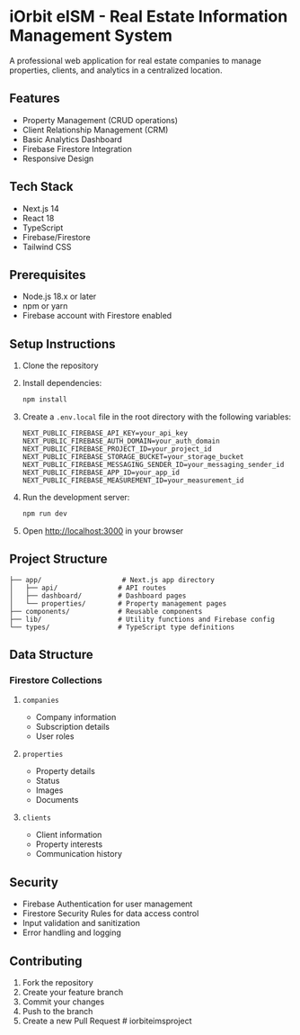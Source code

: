 # iOrbit eISM - Real Estate Information Management System

A professional web application for real estate companies to manage properties, clients, and analytics in a centralized location.

## Features

- Property Management (CRUD operations)
- Client Relationship Management (CRM)
- Basic Analytics Dashboard
- Firebase Firestore Integration
- Responsive Design

## Tech Stack

- Next.js 14
- React 18
- TypeScript
- Firebase/Firestore
- Tailwind CSS

## Prerequisites

- Node.js 18.x or later
- npm or yarn
- Firebase account with Firestore enabled

## Setup Instructions

1. Clone the repository
2. Install dependencies:
   ```bash
   npm install
   ```
3. Create a `.env.local` file in the root directory with the following variables:
   ```
   NEXT_PUBLIC_FIREBASE_API_KEY=your_api_key
   NEXT_PUBLIC_FIREBASE_AUTH_DOMAIN=your_auth_domain
   NEXT_PUBLIC_FIREBASE_PROJECT_ID=your_project_id
   NEXT_PUBLIC_FIREBASE_STORAGE_BUCKET=your_storage_bucket
   NEXT_PUBLIC_FIREBASE_MESSAGING_SENDER_ID=your_messaging_sender_id
   NEXT_PUBLIC_FIREBASE_APP_ID=your_app_id
   NEXT_PUBLIC_FIREBASE_MEASUREMENT_ID=your_measurement_id
   ```

4. Run the development server:
   ```bash
   npm run dev
   ```

5. Open [http://localhost:3000](http://localhost:3000) in your browser

## Project Structure

```
├── app/                    # Next.js app directory
│   ├── api/               # API routes
│   ├── dashboard/         # Dashboard pages
│   └── properties/        # Property management pages
├── components/            # Reusable components
├── lib/                   # Utility functions and Firebase config
└── types/                 # TypeScript type definitions
```

## Data Structure

### Firestore Collections

1. `companies`
   - Company information
   - Subscription details
   - User roles

2. `properties`
   - Property details
   - Status
   - Images
   - Documents

3. `clients`
   - Client information
   - Property interests
   - Communication history

## Security

- Firebase Authentication for user management
- Firestore Security Rules for data access control
- Input validation and sanitization
- Error handling and logging

## Contributing

1. Fork the repository
2. Create your feature branch
3. Commit your changes
4. Push to the branch
5. Create a new Pull Request # iorbiteimsproject
